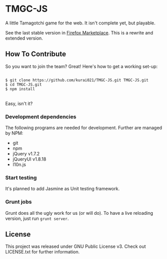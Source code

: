 # TMGC-JS

A little Tamagotchi game for the web. It isn't complete yet, but playable.

See the last stable version in [Firefox Marketplace](https://marketplace.firefox.com/app/tmgc-js/).
This is a rewrite and extended version.

## How To Contribute

So you want to join the team? Great!
Here's how to get a working set-up:

<pre>
<code>
$ git clone https://github.com/kurai021/TMGC-JS.git TMGC-JS.git
$ cd TMGC-JS.git
$ npm install
</code>
</pre>

Easy, isn't it?

### Development dependencies

The following programs are needed for development. Further are managed by NPM:

 * git
 * npm
 * jQuery v1.7.2
 * jQueryUI v1.8.18
 * l10n.js

### Start testing

It's planned to add Jasmine as Unit testing framework.

### Grunt jobs

Grunt does all the ugly work for us (or will do).
To have a live reloading version, just run `grunt server`.

## License

This project was released under GNU Public License v3.
Check out LICENSE.txt for further information.
